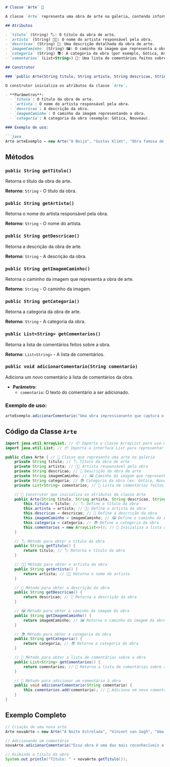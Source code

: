 ```markdown
# Classe `Arte` 🎨

A classe `Arte` representa uma obra de arte na galeria, contendo informações como título, artista, descrição, caminho da imagem, categoria e uma lista de comentários sobre a obra.

## Atributos

- `titulo` (String) 🏷️: O título da obra de arte.
- `artista` (String) 👩‍🎨: O nome do artista responsável pela obra.
- `descricao` (String) 📝: Uma descrição detalhada da obra de arte.
- `imagemCaminho` (String) 🖼️: O caminho da imagem que representa a obra de arte.
- `categoria` (String) 📚: A categoria da obra (por exemplo, Gótica, Art Nouveau).
- `comentarios` (List<String>) 💬: Uma lista de comentários feitos sobre a obra.

## Construtor

### `public Arte(String titulo, String artista, String descricao, String imagemCaminho, String categoria)`

O construtor inicializa os atributos da classe `Arte`.

- **Parâmetros**:
  - `titulo`: O título da obra de arte.
  - `artista`: O nome do artista responsável pela obra.
  - `descricao`: A descrição da obra.
  - `imagemCaminho`: O caminho da imagem representando a obra.
  - `categoria`: A categoria da obra (exemplo: Gótica, Nouveau).

### Exemplo de uso:

```java
Arte arteExemplo = new Arte("O Beijo", "Gustav Klimt", "Obra famosa de arte moderna.", "/imagens/o-beijo.jpg", "Art Nouveau");
```

## Métodos

### `public String getTitulo()`

Retorna o título da obra de arte.

**Retorno**: `String` - O título da obra.

### `public String getArtista()`

Retorna o nome do artista responsável pela obra.

**Retorno**: `String` - O nome do artista.

### `public String getDescricao()`

Retorna a descrição da obra de arte.

**Retorno**: `String` - A descrição da obra.

### `public String getImagemCaminho()`

Retorna o caminho da imagem que representa a obra de arte.

**Retorno**: `String` - O caminho da imagem.

### `public String getCategoria()`

Retorna a categoria da obra de arte.

**Retorno**: `String` - A categoria da obra.

### `public List<String> getComentarios()`

Retorna a lista de comentários feitos sobre a obra.

**Retorno**: `List<String>` - A lista de comentários.

### `public void adicionarComentario(String comentario)`

Adiciona um novo comentário à lista de comentários da obra.

- **Parâmetro**:
  - `comentario`: O texto do comentário a ser adicionado.

### Exemplo de uso:

```java
arteExemplo.adicionarComentario("Uma obra impressionante que captura o espírito da era.");
```

## Código da Classe `Arte`

```java
import java.util.ArrayList; // 📦 Importa a classe ArrayList para uso de listas dinâmicas
import java.util.List; // 📦 Importa a interface List para representar listas

public class Arte { // 🎨 Classe que representa uma arte na galeria
    private String titulo; // 🏷️ Título da obra de arte
    private String artista; // 👩‍🎨 Artista responsável pela obra
    private String descricao; // 📝 Descrição da obra de arte
    private String imagemCaminho; // 🖼️ Caminho da imagem que representa a obra
    private String categoria; // 📚 Categoria da obra (ex: Gótica, Nouveau)
    private List<String> comentarios; // 💬 Lista de comentários feitos sobre a obra

    // 🎨 Construtor que inicializa os atributos da classe Arte
    public Arte(String titulo, String artista, String descricao, String imagemCaminho, String categoria) {
        this.titulo = titulo; // 🏷️ Define o título da obra
        this.artista = artista; // 👩‍🎨 Define o artista da obra
        this.descricao = descricao; // 📝 Define a descrição da obra
        this.imagemCaminho = imagemCaminho; // 🖼️ Define o caminho da imagem
        this.categoria = categoria; // 📚 Define a categoria da obra
        this.comentarios = new ArrayList<>(); // 💬 Inicializa a lista de comentários vazia
    }

    // 🏷️ Método para obter o título da obra
    public String getTitulo() {
        return titulo; // 🏷️ Retorna o título da obra
    }

    // 👩‍🎨 Método para obter o artista da obra
    public String getArtista() {
        return artista; // 👩‍🎨 Retorna o nome do artista
    }

    // 📝 Método para obter a descrição da obra
    public String getDescricao() {
        return descricao; // 📝 Retorna a descrição da obra
    }

    // 🖼️ Método para obter o caminho da imagem da obra
    public String getImagemCaminho() {
        return imagemCaminho; // 🖼️ Retorna o caminho da imagem da obra
    }

    // 📚 Método para obter a categoria da obra
    public String getCategoria() {
        return categoria; // 📚 Retorna a categoria da obra
    }

    // 💬 Método para obter a lista de comentários sobre a obra
    public List<String> getComentarios() {
        return comentarios; // 💬 Retorna a lista de comentários sobre a obra
    }

    // 💬 Método para adicionar um comentário à obra
    public void adicionarComentario(String comentario) {
        this.comentarios.add(comentario); // 💬 Adiciona um novo comentário à lista de comentários
    }
}
```

## Exemplo Completo

```java
// Criação de uma nova arte
Arte novaArte = new Arte("A Noite Estrelada", "Vincent van Gogh", "Uma das pinturas mais famosas do mundo.", "/imagens/noite-estrelada.jpg", "Pós-Impressionismo");

// Adicionando um comentário
novaArte.adicionarComentario("Essa obra é uma das mais reconhecíveis e adoradas mundialmente.");

// Exibindo o título da obra
System.out.println("Título: " + novaArte.getTitulo());
```
